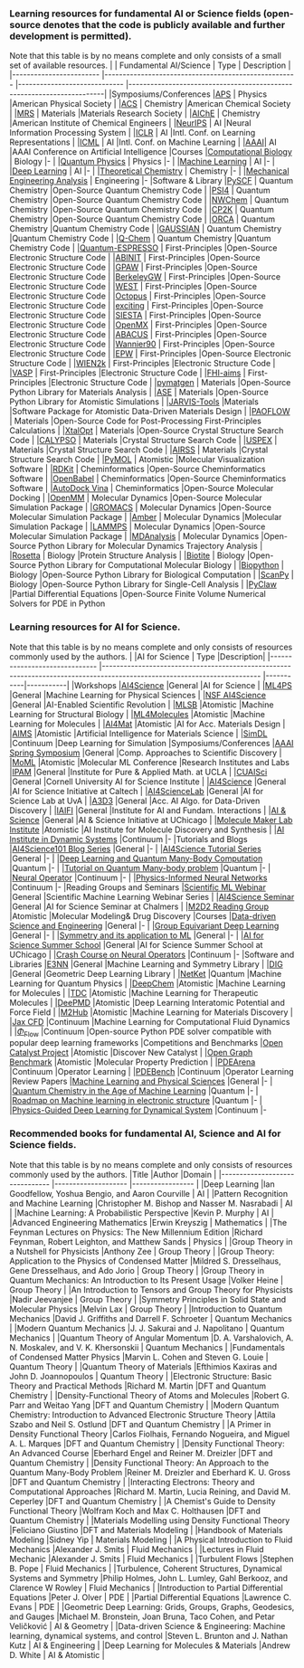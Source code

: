 ###  Learning resources for fundamental AI or Science fields (open-source denotes that the code is publicly available and further development is permitted). 
Note that this table is by no means complete and only consists of a small set of available resources.
|                         | Fundamental AI/Science                               |  Type                        | Description                                                           |
|------------------------ |----------------------------------------------------- |----------------------------- |-----------------------------------------------------------------------|
|Symposiums/Conferences   |[APS](https://www.aps.org/)                           |        Physics               |American Physical Society
|                         |[ACS](https://www.acs.org/)                           |        Chemistry             |American Chemical Society
|                         |[MRS](https://www.mrs.org/)                            |        Materials             |Materials Research Society
|                         |[AIChE](https://www.aiche.org/)                       |        Chemistry             |American Institute of Chemical Engineers
|                         |[NeurIPS](https://nips.cc/)                           |            AI                |Neural Information Processing System
|                         |[ICLR](https://iclr.cc/)                              |            AI                |Intl. Conf. on Learning Representations
|                         |[ICML](https://icml.cc/)                              |            AI                |Intl. Conf. on Machine Learning
|                         |[AAAI](https://aaai.org/aaai-conferences-and-symposia/)|          AI                 |AAAI Conference on Artificial Intelligence
|Courses                  |[Computational Biology](http://web.stanford.edu/class/cs279/)                                   | Biology              |-
|                         |[Quantum Physics](https://ocw.mit.edu/courses/8-04-quantum-physics-i-spring-2013/)              | Physics              |-
|                         |[Machine Learning](https://www.coursera.org/specializations/machine-learning-introduction)      | AI                   |-
|                         |[Deep Learning](https://www.coursera.org/specializations/deep-learning)                         | AI                   |-
|                         |[Theoretical Chemistry](https://www.youtube.com/watch?v=5orzn-XA29M&t=14s)                      | Chemistry            |-
|                         |[Mechanical Engineering Analysis](http://faculty.washington.edu/sbrunton/me565/)                |  Engineering         |-
|Software & Library       |[PySCF](https://pyscf.org/)                           |    Quantum Chemistry         |Open-Source Quantum Chemistry Code
|                         |[PSI4](https://psicode.org)                           |    Quantum Chemistry         |Open-Source Quantum Chemistry Code
|                         |[NWChem](https://www.nwchem-sw.org)                   |    Quantum Chemistry         |Open-Source Quantum Chemistry Code
|                         |[CP2K](https://www.cp2k.org)                          |    Quantum Chemistry         |Open-Source Quantum Chemistry Code
|                         |[ORCA](https://orcaforum.kofo.mpg.de/app.php/portal/) |    Quantum Chemistry         |Quantum Chemistry Code
|                         |[GAUSSIAN](https://gaussian.com/)                     |    Quantum Chemistry         |Quantum Chemistry Code
|                         |[Q-Chem](https://www.q-chem.com/)                     |    Quantum Chemistry         |Quantum Chemistry Code
|                         |[Quantum-ESPRESSO](https://www.quantum-espresso.org)  |      First-Principles        |Open-Source Electronic Structure Code
|                         |[ABINIT](https://www.abinit.org)                      |      First-Principles        |Open-Source Electronic Structure Code
|                         |[GPAW](https://wiki.fysik.dtu.dk/gpaw/)               |      First-Principles        |Open-Source Electronic Structure Code
|                         |[BerkeleyGW](https://berkeleygw.org)                  |      First-Principles        |Open-Source Electronic Structure Code
|                         |[WEST](http://www.west-code.org)                      |      First-Principles        |Open-Source Electronic Structure Code
|                         |[Octopus](https://www.octopus-code.org)               |      First-Principles        |Open-Source Electronic Structure Code
|                         |[exciting](https://exciting-code.org)                 |      First-Principles        |Open-Source Electronic Structure Code
|                         |[SIESTA](https://departments.icmab.es/leem/siesta/)   |      First-Principles        |Open-Source Electronic Structure Code
|                         |[OpenMX](https://www.openmx-square.org)               |      First-Principles        |Open-Source Electronic Structure Code
|                         |[ABACUS](http://abacus.ustc.edu.cn/main.htm)          |      First-Principles        |Open-Source Electronic Structure Code
|                         |[Wannier90](https://wannier.org)                      |      First-Principles        |Open-Source Electronic Structure Code
|                         |[EPW](https://epw-code.org)                           |      First-Principles        |Open-Source Electronic Structure Code
|                         |[WIEN2k](http://www.wien2k.at)                        |      First-Principles        |Electronic Structure Code
|                         |[VASP](https://www.vasp.at)                           |      First-Principles        |Electronic Structure Code
|                         |[FHI-aims](https://fhi-aims.org)                      |      First-Principles        |Electronic Structure Code
|                         |[pymatgen](https://github.com/materialsproject/pymatgen) |     Materials             |Open-Source Python Library for Materials Analysis
|                         |[ASE](https://wiki.fysik.dtu.dk/ase/)                 |        Materials             |Open-Source Python Library for Atomistic Simulations
|                         |[JARVIS-Tools](https://jarvis-tools.readthedocs.io/en/master/index.html)  |Materials |Software Package for Atomistic Data-Driven Materials Design
|                         |[PAOFLOW](https://www.aflowlib.org/src/paoflow/)      |        Materials             |Open-Source Code for Post-Processing First-Principles Calculations
|                         |[XtalOpt](http://xtalopt.github.io)                   |        Materials             |Open-Source Crystal Structure Search Code
|                         |[CALYPSO](http://www.calypso.cn)                      |        Materials             |Crystal Structure Search Code
|                         |[USPEX](https://uspex-team.org/en/uspex/overview)     |        Materials             |Crystal Structure Search Code
|                         |[AIRSS](https://www.mtg.msm.cam.ac.uk/Codes/AIRSS)    |        Materials             |Crystal Structure Search Code
|                         |[PyMOL](https://pymol.org/2/)                         |        Atomistic             |Molecular Visualization Software
|                         |[RDKit](https://www.rdkit.org/)                       |    Cheminformatics           |Open-Source Cheminformatics Software
|                         |[OpenBabel](https://openbabel.org/wiki/Main_Page)     |    Cheminformatics           |Open-Source Cheminformatics Software
|                         |[AutoDock Vina](https://vina.scripps.edu/)            |    Cheminformatics           |Open-Source Molecular Docking
|                         |[OpenMM](https://openmm.org/)                         |  Molecular Dynamics          |Open-Source Molecular Simulation Package
|                         |[GROMACS](https://www.gromacs.org/)                   |  Molecular Dynamics          |Open-Source Molecular Simulation Package
|                         |[Amber](https://ambermd.org/)                         |  Molecular Dynamics          |Molecular Simulation Package
|                         |[LAMMPS](https://www.lammps.org/#gsc.tab=0)           |  Molecular Dynamics          |Open-Source Molecular Simulation Package
|                         |[MDAnalysis](https://www.mdanalysis.org/)             |  Molecular Dynamics          |Open-Source Python Library for Molecular Dynamics Trajectory Analysis
|                         |[Rosetta](https://www.rosettacommons.org/software)    |       Biology                |Protein Structure Analysis
|                         |[Biotite](https://www.biotite-python.org/)            |       Biology                |Open-Source Python Library for Computational Molecular Biology
|                         |[Biopython](https://biopython.org/)                   |       Biology                |Open-Source Python Library for Biological Computation
|                         |[ScanPy](https://scanpy.readthedocs.io/en/stable/)    |       Biology                |Open-Source Python Library for Single-Cell Analysis
|                         |[PyClaw](http://www.clawpack.org/)                  |Partial Differential Equations  |Open-Source Finite Volume Numerical Solvers for PDE in Python



### Learning resources for AI for Science. 
Note that this table is by no means complete and only consists of resources commonly used by the authors.
|                                |AI for Science                                                                                                             |  Type     |Description|
|------------------------------  |-------------------------------------------------------------------------------------------------------------------------  |-----------|-----------|
|Workshops                       |[AI4Science](https://ai4sciencecommunity.github.io/)                                                                       |General    |AI for Science
|                                |[ML4PS](https://ml4physicalsciences.github.io/)                                                                            |General    |Machine Learning for Physical Sciences
|                                |[NSF AI4Science](https://sites.google.com/umn.edu/nsfaiworkshop2023/home)                                                  |General    |AI-Enabled Scientific Revolution
|                                |[MLSB](https://www.mlsb.io/)                                                                                               |Atomistic  |Machine Learning for Structural Biology
|                                |[ML4Molecules](https://moleculediscovery.github.io/workshop2022/)                                                          |Atomistic  |Machine Learning for Molecules
|                                |[AI4Mat](https://sites.google.com/view/ai4mat)                                                                             |Atomistic  |AI for Acc. Materials Design
|                                |[AIMS](https://jarvis.nist.gov/events/aims)                                                                                |Atomistic  |Artificial Intelligence for Materials Science
|                                |[SimDL](https://simdl.github.io/)                                                                                          |Continuum  |Deep Learning for Simulation
|Symposiums/Conferences          |[AAAI Spring Symposium](http://cogsys.org/symposium/discovery-2023/schedule.html)                                          |General    |Comp. Approaches to Scientific Discovery
|                                |[MoML](https://www.moml2023.m2d2.io/)                                                                                      |Atomistic  |Molecular ML Conference
|Research Institutes and Labs    |[IPAM](http://www.ipam.ucla.edu/)                                                                                          |General    |Institute for Pure & Applied Math. at UCLA
|                                |[CUAISci](https://science.ai.cornell.edu/)                                                                                 |General    |Cornell University AI for Science Institute
|                                |[AI4Science](https://www.ai4science.caltech.edu/)                                                                          |General    |AI for Science Initiative at Caltech
|                                |[AI4ScienceLab](https://ai4science-amsterdam.github.io/)                                                                   |General    |AI for Science Lab at UvA
|                                |[A3D3](https://a3d3.ai/)                                                                                                   |General    |Acc. AI Algo. for Data-Driven Discovery
|                                |[IAIFI](https://iaifi.org/)                                                                                                |General    |Institute for AI and Fundam. Interactions
|                                |[AI & Science](https://datascience.uchicago.edu/research/ai-science/)                                                      |General    |AI & Science Initiative at UChicago
|                                |[Molecule Maker Lab Institute](https://moleculemaker.org/)                                                                 |Atomistic  |AI Institute for Molecule Discovery and Synthesis
|                                |[AI Institute in Dynamic Systems](https://dynamicsai.org/)                                                                 |Continuum  |-
|Tutorials and Blogs             |[AI4Science101 Blog Series](https://ai4science101.github.io/)                                                              |General    |-
|                                |[AI4Science Tutorial Series](https://www.anl.gov/ai/reference/ai-for-science-tutorial-series)                              |General    |-
|                                |[Deep Learning and Quantum Many-Body Computation](http://wangleiphy.github.io/lectures/DL.pdf)                             |Quantum    |-
|                                |[Tutorial on Quantum Many-body problem](https://arxiv.org/pdf/2101.11099.pdf)                                              |Quantum    |-
|                                |[Neural Operator](https://zongyi-li.github.io/blog/)                                                                       |Continuum  |-
|                                |[Physics-Informed Neural Networks](https://benmoseley.blog/my-research/so-what-is-a-physics-informed-neural-network/)      |Continuum  |-
|Reading Groups and Seminars     |[Scientific ML Webinar](https://www.cmu.edu/aced/sciML.html)                                                               |General    |Scientific Machine Learning Webinar Series
|                                |[AI4Science Seminar](https://psolsson.github.io/AI4ScienceSeminar)                                                         |General    |AI for Science Seminar at Chalmers
|                                |[M2D2 Reading Group](https://m2d2.io/talks/m2d2/about/)                                                                    |Atomistic  |Molecular Modeling& Drug Discovery
|Courses                         |[Data-driven Science and Engineering](https://www.youtube.com/@Eigensteve)                                                 |General    |-
|                                |[Group Equivariant Deep Learning](https://uvagedl.github.io/)                                                              |General    |-
|                                |[Symmetry and its application to ML](https://symm4ml.mit.edu/symm4ml)                                                      |General    |-
|                                |[AI for Science Summer School](https://datascience.uchicago.edu/events/ai-science-summer-school-2023/)                     |General    |AI for Science Summer School at UChicago
|                                |[Crash Course on Neural Operators](https://www.youtube.com/watch?v=KIGG-IA9awU&t=14s)                                      |Continuum  |-
|Software and Libraries          |[E3NN](https://e3nn.org/)                                                                                                  |General    |Machine Learning and Symmetry Library
|                                |[DIG](https://github.com/divelab/DIG)                                                                                      |General    |Geometric Deep Learning Library
|                                |[NetKet](https://www.netket.org/)                                                                                          |Quantum    |Machine Learning for Quantum Physics
|                                |[DeepChem](https://deepchem.io/)                                                                                           |Atomistic  |Machine Learning for Molecules
|                                |[TDC](https://tdcommons.ai/)                                                                                               |Atomistic  |Machine Learning for Therapeutic Molecules
|                                |[DeePMD](https://github.com/deepmodeling/deepmd-kit)                                                                       |Atomistic  |Deep Learning Interatomic Potential and Force Field
|                                |[M2Hub](https://github.com/yuanqidu/M2Hub)                                                                              |Atomistic  |Machine Learning for Materials Discovery
|                                |[Jax CFD](https://github.com/google/jax-cfd)                                                                               |Continuum  |Machine Learning for Computational Fluid Dynamics
|                                |[$\Phi_{\text{Flow}}$](https://github.com/tum-pbs/PhiFlow)                                                                 |Continuum  |Open-source Python PDE solver compatible with popular deep learning frameworks
|Competitions and Benchmarks     |[Open Catalyst Project](https://opencatalystproject.org/)                                                                  |Atomistic  |Discover New Catalyst
|                                |[Open Graph Benchmark](https://ogb.stanford.edu/)                                                                          |Atomistic  |Molecular Property Prediction
|                                |[PDEArena](https://microsoft.github.io/pdearena/)                                                                          |Continuum  |Operator Learning
|                                |[PDEBench](https://github.com/pdebench/PDEBench)                                                                           |Continuum  |Operator Learning
|Review Papers                   |[Machine Learning and Physical Sciences](https://arxiv.org/pdf/1903.10563.pdf)                                             |General    |-
|                                |[Quantum Chemistry in the Age of Machine Learning](https://pubs.acs.org/doi/10.1021/acs.jpclett.9b03664)                   |Quantum    |-
|                                |[Roadmap on Machine learning in electronic structure](https://iopscience.iop.org/article/10.1088/2516-1075/ac572f/meta)    |Quantum    |-
|                                |[Physics-Guided Deep Learning for Dynamical System](https://arxiv.org/abs/2107.01272)                                      |Continuum  |-


### Recommended books for fundamental AI, Science and AI for Science fields. 
Note that this table is by no means complete and only consists of resources commonly used by the authors.
|Title                           |Author               |Domain            |
|------------------------------- |-------------------- |----------------- |
|Deep Learning                                                                         |Ian Goodfellow, Yoshua Bengio, and Aaron Courville                    |            AI              |
|Pattern Recognition and Machine Learning                                              |Christopher M. Bishop and Nasser M. Nasrabadi                         |            AI              |
|Machine Learning: A Probabilistic Perspective                                         |Kevin P. Murphy                                                       |            AI              |
|Advanced Engineering Mathematics                                                      |Erwin Kreyszig                                                        |       Mathematics          |
|The Feynman Lectures on Physics: The New Millennium Edition                           |Richard Feynman, Robert Leighton, and Matthew Sands                   |         Physics            |
|Group Theory in a Nutshell for Physicists                                             |Anthony Zee                                                           |       Group Theory         |
|Group Theory: Application to the Physics of Condensed Matter                          |Mildred S. Dresselhaus, Gene Dresselhaus, and Ado Jorio               |       Group Theory         |
|Group Theory in Quantum Mechanics: An Introduction to Its Present Usage               |Volker Heine                                                          |       Group Theory         |
|An Introduction to Tensors and Group Theory for Physicists                            |Nadir Jeevanjee                                                       |       Group Theory         |
|Symmetry Principles in Solid State and Molecular Physics                              |Melvin Lax                                                            |       Group Theory         |
|Introduction to Quantum Mechanics                                                     |David J. Griffiths and Darrell F. Schroeter                           |    Quantum Mechanics       |
|Modern Quantum Mechanics                                                              |J. J. Sakurai and J. Napolitano                                       |    Quantum Mechanics       |
|Quantum Theory of Angular Momentum                                                    |D. A. Varshalovich, A. N. Moskalev, and V. K. Khersonskii             |    Quantum Mechanics       |
|Fundamentals of Condensed Matter Physics                                              |Marvin L. Cohen and Steven G. Louie                                   |      Quantum Theory        |
|Quantum Theory of Materials                                                           |Efthimios Kaxiras and John D. Joannopoulos                            |      Quantum Theory        |
|Electronic Structure: Basic Theory and Practical Methods                              |Richard M. Martin                                                     |DFT and Quantum Chemistry   |
|Density-Functional Theory of Atoms and Molecules                                      |Robert G. Parr and Weitao Yang                                        |DFT and Quantum Chemistry   |
|Modern Quantum Chemistry: Introduction to Advanced Electronic Structure Theory        |Attila Szabo and Neil S. Ostlund                                      |DFT and Quantum Chemistry   |
|A Primer in Density Functional Theory                                                 |Carlos Fiolhais, Fernando Nogueira, and Miguel A. L. Marques          |DFT and Quantum Chemistry   |
|Density Functional Theory: An Advanced Course                                         |Eberhard Engel and Reiner M. Dreizler                                 |DFT and Quantum Chemistry   |
|Density Functional Theory: An Approach to the Quantum Many-Body Problem               |Reiner M. Dreizler and Eberhard K. U. Gross                           |DFT and Quantum Chemistry   |
|Interacting Electrons: Theory and Computational Approaches                            |Richard M. Martin, Lucia Reining, and David M. Ceperley               |DFT and Quantum Chemistry   |
|A Chemist's Guide to Density Functional Theory                                        |Wolfram Koch and Max C. Holthausen                                    |DFT and Quantum Chemistry   |
|Materials Modelling using Density Functional Theory                                   |Feliciano Giustino                                                    |DFT and Materials Modeling  |
|Handbook of Materials Modeling                                                        |Sidney Yip                                                            |    Materials Modeling      |
|A Physical Introduction to Fluid Mechanics                                            |Alexander J. Smits                                                    |     Fluid Mechanics        |
|Lectures in Fluid Mechanic                                                            |Alexander J. Smits                                                    |     Fluid Mechanics        |
|Turbulent Flows                                                                       |Stephen B. Pope                                                       |     Fluid Mechanics        |
|Turbulence, Coherent Structures, Dynamical Systems and Symmetry                       |Philip Holmes, John L. Lumley, Gahl Berkooz, and Clarence W Rowley    |     Fluid Mechanics        |
|Introduction to Partial Differential Equations                                        |Peter J. Olver                                                        |           PDE              |
|Partial Differential Equations                                                        |Lawrence C. Evans                                                     |           PDE              |
|Geometric Deep Learning: Grids, Groups, Graphs, Geodesics, and Gauges                 |Michael M. Bronstein, Joan Bruna, Taco Cohen, and Petar Veličković    |      AI & Geometry         |
|Data-driven Science & Engineering: Machine learning, dynamical systems, and control   |Steven L. Brunton and J. Nathan Kutz                                  |     AI & Engineering       |
|Deep Learning for Molecules & Materials                                               |Andrew D. White                                                       |      AI & Atomistic        |